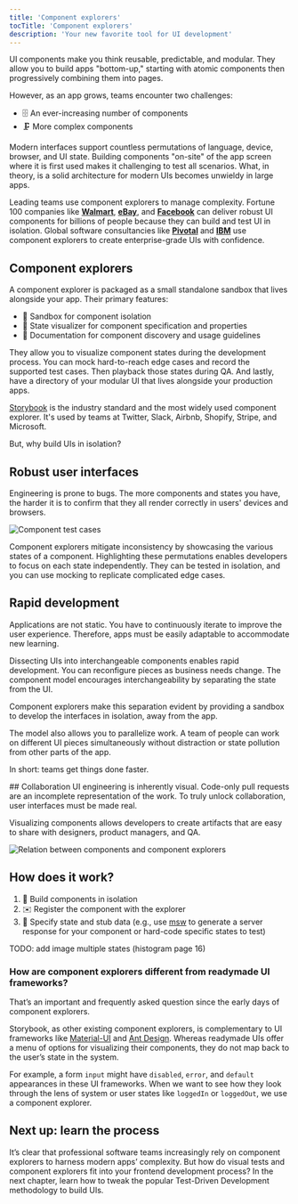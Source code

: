 ```yaml
---
title: 'Component explorers'
tocTitle: 'Component explorers'
description: 'Your new favorite tool for UI development'
---
```


UI components make you think reusable, predictable, and modular. They allow you to build apps "bottom-up," starting with atomic components then progressively combining them into pages.

However, as an app grows, teams encounter two challenges:

- 🗄️ An ever-increasing number of components
- 🗜️ More complex components

Modern interfaces support countless permutations of language, device, browser, and UI state. Building components "on-site" of the app screen where it is first used makes it challenging to test all scenarios. What, in theory, is a solid architecture for modern UIs becomes unwieldy in large apps.

Leading teams use component explorers to manage complexity. Fortune 100 companies like [**Walmart**](https://www.walmart.com/), [**eBay**](https://www.ebay.com/), and [**Facebook**](https://www.facebook.com/) can deliver robust UI components for billions of people because they can build and test UI in isolation. Global software consultancies like [**Pivotal**](https://www.pivotalconsults.com/) and [**IBM**](https://www.ibm.com/) use component explorers to create enterprise-grade UIs with confidence.

## Component explorers

A component explorer is packaged as a small standalone sandbox that lives alongside your app. Their primary features:

- 🧱 Sandbox for component isolation
- 🔭 State visualizer for component specification and properties
- 📑 Documentation for component discovery and usage guidelines

They allow you to visualize component states during the development process. You can mock hard-to-reach edge cases and record the supported test cases. Then playback those states during QA. And lastly, have a directory of your modular UI that lives alongside your production apps.

[Storybook](https://storybook.js.org/) is the industry standard and the most widely used component explorer. It's used by teams at Twitter, Slack, Airbnb, Shopify, Stripe, and Microsoft.

But, why build UIs in isolation?

## Robust user interfaces

Engineering is prone to bugs. The more components and states you have, the harder it is to confirm that they all render correctly in users' devices and browsers.

![Component test cases](/visual-testing-handbook/component-test-cases.png)

Component explorers mitigate inconsistency by showcasing the various states of a component. Highlighting these permutations enables developers to focus on each state independently. They can be tested in isolation, and you can use mocking to replicate complicated edge cases.

## Rapid development

Applications are not static. You have to continuously iterate to improve the user experience. Therefore, apps must be easily adaptable to accommodate new learning.

Dissecting UIs into interchangeable components enables rapid development. You can reconfigure pieces as business needs change. The component model encourages interchangeability by separating the state from the UI.

Component explorers make this separation evident by providing a sandbox to develop the interfaces in isolation, away from the app.

The model also allows you to parallelize work. A team of people can work on different UI pieces simultaneously without distraction or state pollution from other parts of the app.

In short: teams get things done faster.

## Collaboration
UI engineering is inherently visual. Code-only pull requests are an incomplete representation of the work. To truly unlock collaboration, user interfaces must be made real.

Visualizing components allows developers to create artifacts that are easy to share with designers, product managers, and QA.

![Relation between components and component explorers](/visual-testing-handbook/component-explorer-diagram-optimized.png)

## How does it work?

1. 🔧 Build components in isolation
2. ✉️ Register the component with the explorer
3. 🔬 Specify state and stub data (e.g., use [msw](https://mswjs.io/) to generate a server response for your component or hard-code specific states to test)

<div class="aside">
TODO: add image multiple states (histogram page 16)
</div>

<div class="aside">

</div>

### How are component explorers different from readymade UI frameworks?

That’s an important and frequently asked question since the early days of component explorers.

Storybook, as other existing component explorers, is complementary to UI frameworks like [Material-UI](https://material-ui.com/) and [Ant Design](https://ant.design/). Whereas readymade UIs offer a menu of options for visualizing their components, they do not map back to the user’s state in the system.

For example, a form <code>input</code> might have `disabled`, `error`, and `default` appearances in these UI frameworks. When we want to see how they look through the lens of system or user states like `loggedIn` or `loggedOut`, we use a component explorer.

## Next up: learn the process

It’s clear that professional software teams increasingly rely on component explorers to harness modern apps’ complexity. But how do visual tests and component explorers fit into your frontend development process? In the next chapter, learn how to tweak the popular Test-Driven Development methodology to build UIs.
